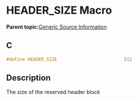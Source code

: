 # HEADER\_SIZE Macro

**Parent topic:**[Generic Source Information](GUID-9B3F465C-7297-4547-B7C6-3AAABEB7E261.md)

## C

```c
#define HEADER_SIZE                         512

```

## Description

The size of the reserved header block

